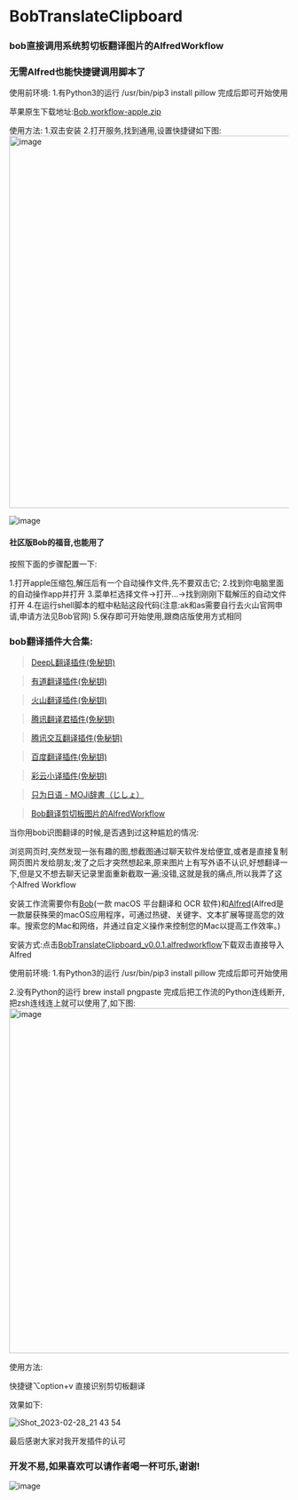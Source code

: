 # BobTranslateClipboard
### bob直接调用系统剪切板翻译图片的AlfredWorkflow

### 无需Alfred也能快捷键调用脚本了

使用前环境: 1.有Python3的运行 /usr/bin/pip3 install pillow 完成后即可开始使用

苹果原生下载地址:[Bob.workflow-apple.zip](https://github.com/akl7777777/BobTranslateClipboard/releases/download/v0.0.1/Bob.workflow-apple.zip)

使用方法:
1.双击安装
2.打开服务,找到通用,设置快捷键如下图:
<img width="670" alt="image" src="https://user-images.githubusercontent.com/84266551/222150342-d38452c0-7c18-4486-b4ae-5b02f93bf80a.png">



![image](https://user-images.githubusercontent.com/84266551/222148759-6cd395f2-318c-4ce4-b4a5-2ea8e968102f.png)

#### 社区版Bob的福音,也能用了

按照下面的步骤配置一下:

1.打开apple压缩包,解压后有一个自动操作文件,先不要双击它;
2.找到你电脑里面的自动操作app并打开
3.菜单栏选择文件->打开...->找到刚刚下载解压的自动文件打开
4.在运行shell脚本的框中粘贴这段代码(注意:ak和as需要自行去火山官网申请,申请方法见Bob官网)
5.保存即可开始使用,跟商店版使用方式相同

### bob翻译插件大合集:

>[DeepL翻译插件(免秘钥)](https://github.com/akl7777777/bob-plugin-akl-deepl-free-translate)

>[有道翻译插件(免秘钥)](https://github.com/akl7777777/bob-plugin-akl-youdao-free-translate)

>[火山翻译插件(免秘钥)](https://github.com/akl7777777/bob-plugin-akl-volcengine-free-translate)

>[腾讯翻译君插件(免秘钥)](https://github.com/akl7777777/bob-plugin-akl-tencent-free-translate)

>[腾讯交互翻译插件(免秘钥)](https://github.com/akl7777777/bob-plugin-akl-transmart-free-translate)

>[百度翻译插件(免秘钥)](https://github.com/akl7777777/bob-plugin-akl-baidu-free-translate)

>[彩云小译插件(免秘钥)](https://github.com/akl7777777/bob-plugin-akl-caiyunxiaoyi-free-translate)

>[只为日语 - MOJi辞書（じしょ）](https://github.com/akl7777777/bob-plugin-akl-mojidict-translate)

>[Bob翻译剪切板图片的AlfredWorkflow](https://github.com/akl7777777/BobTranslateClipboard)


当你用bob识图翻译的时候,是否遇到过这种尴尬的情况:

浏览网页时,突然发现一张有趣的图,想截图通过聊天软件发给便宜,或者是直接复制网页图片发给朋友;发了之后才突然想起来,原来图片上有写外语不认识,好想翻译一下,但是又不想去聊天记录里面重新截取一遍;没错,这就是我的痛点,所以我弄了这个Alfred Workflow

安装工作流需要你有[Bob](https://bobtranslate.com/)(一款 macOS 平台翻译和 OCR 软件)和[Alfred](https://www.alfredapp.com/)(Alfred是一款屡获殊荣的macOS应用程序，可通过热键、关键字、文本扩展等提高您的效率。搜索您的Mac和网络，并通过自定义操作来控制您的Mac以提高工作效率。)

安装方式:点击[BobTranslateClipboard_v0.0.1.alfredworkflow](https://github.com/akl7777777/BobTranslateClipboard/releases/download/v0.0.1/BobTranslateClipboard_v0.0.1.alfredworkflow)下载双击直接导入Alfred

使用前环境:
1.有Python3的运行
/usr/bin/pip3 install pillow
完成后即可开始使用

2.没有Python的运行
brew install pngpaste
完成后把工作流的Python连线断开,把zsh连线连上就可以使用了,如下图:
<img width="621" alt="image" src="https://user-images.githubusercontent.com/84266551/221875258-6b85790b-fbe3-41cd-b2af-2e626bf6a937.png">



使用方法:

快捷键⌥option+v 直接识别剪切板翻译

效果如下:

![iShot_2023-02-28_21 43 54](https://user-images.githubusercontent.com/84266551/221872349-5a738976-542d-4fbd-8de5-731f12b2a6ee.gif)


最后感谢大家对我开发插件的认可



### 开发不易,如果喜欢可以请作者喝一杯可乐,谢谢!


![image](https://user-images.githubusercontent.com/84266551/219829283-3ed1798e-aeed-4174-bbcb-f93bf3008817.png)


